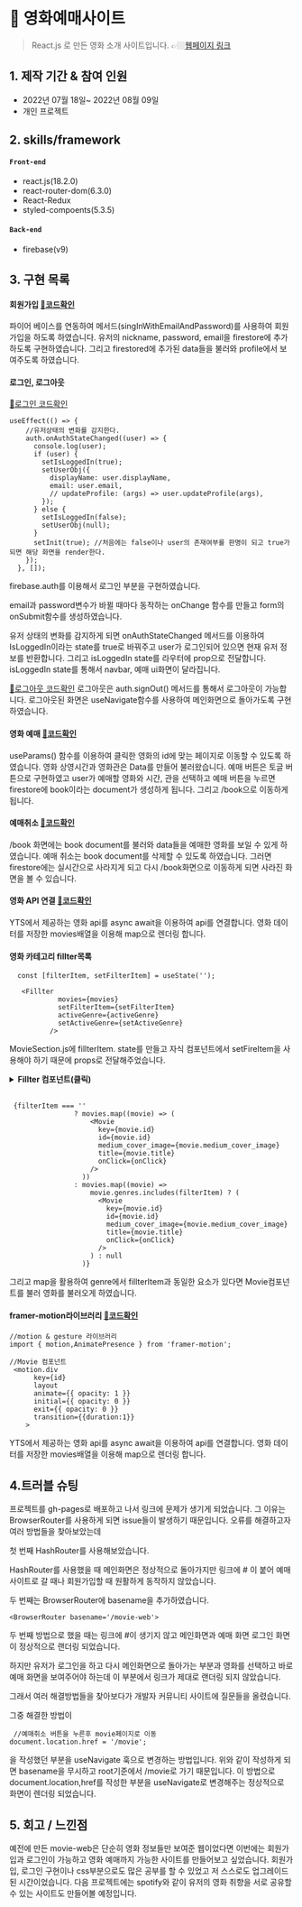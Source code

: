 #  :pushpin:  영화예매사이트
> React.js 로 만든 영화 소개 사이트입니다.
>👉🏼[웹페이지 링크](https://wlals2997.github.io/movie-web/)

## 1. 제작 기간 & 참여 인원
- 2022년 07월 18일~ 2022년 08월 09일
- 개인 프로젝트


## 2. skills/framework
#### `Front-end`
- react.js(18.2.0)
- react-router-dom(6.3.0)
- React-Redux
- styled-compoents(5.3.5)
#### `Back-end`
- firebase(v9)


## 3. 구현 목록
#### 회원가입 [:pushpin:코드확인](https://github.com/wlals2997/movie-web/blob/900926f94eb5581557387dcb8e28fae620bc7086/src/routes/Auth.js#L63)
파이어 베이스를 연동하여 메서드(singInWithEmailAndPassword)를 사용하여 회원가입을 하도록 하였습니다.
유저의 nickname, password, email을 firestore에 추가하도록 구현하였습니다.
그리고 firestored에 추가된 data들을 불러와 profile에서 보여주도록 하였습니다.

#### 로그인, 로그아웃
 [:pushpin:로그인 코드확인](https://github.com/wlals2997/movie-web/blob/900926f94eb5581557387dcb8e28fae620bc7086/src/routes/Auth.js#L47)
~~~ react
useEffect(() => {
    //유저상태의 변화를 감지한다.
    auth.onAuthStateChanged((user) => {
      console.log(user);
      if (user) {
        setIsLoggedIn(true);
        setUserObj({
          displayName: user.displayName,
          email: user.email,
          // updateProfile: (args) => user.updateProfile(args),
        });
      } else {
        setIsLoggedIn(false);
        setUserObj(null);
      }
      setInit(true); //처음에는 false이나 user의 존재여부를 판명이 되고 true가 되면 해당 화면을 render한다.
    });
  }, []);
~~~
 firebase.auth를 이용해서 로그인 부분을 구현하였습니다.

email과 password변수가 바뀔 때마다 동작하는 onChange 함수를 만들고 form의 onSubmit함수를 생성하였습니다.

유저 상태의 변화를 감지하게 되면 onAuthStateChanged 메서드를 이용하여 IsLoggedIn이라는 state를 true로 바꿔주고 user가 로그인되어 있으면 현재 유저 정보를 반환합니다.
그리고 isLoggedIn  state를 라우터에 prop으로 전달합니다. isLoggedIn state를 통해서 navbar, 예매 ui화면이 달라집니다.

 [:pushpin:로그아웃 코드확인](https://github.com/wlals2997/movie-web/blob/900926f94eb5581557387dcb8e28fae620bc7086/src/routes/Profile.js#L51)
 로그아웃은 auth.signOut() 메서드를 통해서 로그아웃이 가능합니다.
로그아웃된 화면은 useNavigate함수를 사용하여 메인화면으로 돌아가도록 구현하였습니다.

#### 영화 예매 [:pushpin:코드확인](https://github.com/wlals2997/movie-web/blob/900926f94eb5581557387dcb8e28fae620bc7086/src/routes/Detail.js#L35)
useParams() 함수를 이용하여 클릭한 영화의 id에 맞는 페이지로 이동할 수 있도록 하였습니다. 영화 상영시간과 영화관은 Data를 만들어 불러왔습니다.
예매 버튼은 토글 버튼으로 구현하였고 user가 예매할 영화와 시간, 관을 선택하고 예매 버튼을 누르면 firestore에 book이라는 document가 생성하게 됩니다.
그리고 /book으로 이동하게 됩니다.


#### 예매취소 [:pushpin:코드확인](https://github.com/wlals2997/movie-web/blob/900926f94eb5581557387dcb8e28fae620bc7086/src/routes/BookSection.js#L40)
/book 화면에는 book document를 불러와 data들을 예매한 영화를 보일 수 있게 하였습니다. 
예매 취소는 book document를 삭제할 수 있도록 하였습니다. 그러면 firestore에는 실시간으로 사라지게 되고 다시 /book화면으로 이동하게 되면 사라진 화면을 볼 수 있습니다.

#### 영화 API 연결 [:pushpin:코드확인](https://github.com/wlals2997/movie-web/blob/900926f94eb5581557387dcb8e28fae620bc7086/src/routes/MovieSection.js#L22)
YTS에서 제공하는 영화 api를 async await을 이용하여 api를 연결합니다.
영화 데이터를 저장한 movies배열을 이용해 map으로 렌더링 합니다.

#### 영화 카테고리 fillter목록 
~~~ react
  const [filterItem, setFilterItem] = useState('');

   <Fillter
            movies={movies}
            setFilterItem={setFilterItem}
            activeGenre={activeGenre}
            setActiveGenre={setActiveGenre}
          />
~~~
MovieSection.js에 fillterItem. state를 만들고 자식 컴포넌트에서 setFireItem을 사용해야 하기 때문에 props로 전달해주었습니다.

<details>
<summary><b>Fillter 컴포넌트(클릭)</b></summary>
<div markdown="1">

~~~react
//장르필터
const Fillter = ({ setActiveGenre, activeGenre, setFilterItem, movies }) => {
  const onClick = (e) => {
    setFilterItem(e.target.innerText);
  };
  return (
    <Btn.FillterContainer>
      <Btn.FillterBtn onClick={onClick}>Drama</Btn.FillterBtn>
      <Btn.FillterBtn onClick={onClick}>Comedy</Btn.FillterBtn>
      <Btn.FillterBtn onClick={onClick}>Romance</Btn.FillterBtn>
      <Btn.FillterBtn onClick={onClick}>Horror</Btn.FillterBtn>
      <Btn.FillterBtn onClick={onClick}>Documentary</Btn.FillterBtn>
      <Btn.FillterBtn onClick={onClick}>Action</Btn.FillterBtn>
      <Btn.FillterBtn onClick={onClick}>History</Btn.FillterBtn>
      <Btn.FillterBtn onClick={onClick}>War</Btn.FillterBtn>
      <Btn.FillterBtn onClick={onClick}>Crime</Btn.FillterBtn>
      <Btn.FillterBtn onClick={onClick}>Mystery</Btn.FillterBtn>
    </Btn.FillterContainer>
  );
};
export default Fillter;
~~~

</div>
</details>
</br>

~~~react
 {filterItem === ''
                ? movies.map((movie) => (
                    <Movie
                      key={movie.id}
                      id={movie.id}
                      medium_cover_image={movie.medium_cover_image}
                      title={movie.title}
                      onClick={onClick}
                    />
                  ))
                : movies.map((movie) =>
                    movie.genres.includes(filterItem) ? (
                      <Movie
                        key={movie.id}
                        id={movie.id}
                        medium_cover_image={movie.medium_cover_image}
                        title={movie.title}
                        onClick={onClick}
                      />
                    ) : null
                  )}
~~~
그리고 map을 활용하여 genre에서 fillterItem과 동일한 요소가 있다면 Movie컴포넌트를 불러 영화를 불러오게 하였습니다.

#### framer-motion라이브러리 [:pushpin:코드확인](https://github.com/wlals2997/movie-web/blob/900926f94eb5581557387dcb8e28fae620bc7086/src/routes/MovieSection.js#L49)
~~~ react
//motion & gesture 라이브러리
import { motion,AnimatePresence } from 'framer-motion';
~~~
~~~ react
//Movie 컴포넌트
 <motion.div
      key={id}
      layout
      animate={{ opacity: 1 }}
      initial={{ opacity: 0 }}
      exit={{ opacity: 0 }}
      transition={{duration:1}}
    >
~~~
YTS에서 제공하는 영화 api를 async await을 이용하여 api를 연결합니다.
영화 데이터를 저장한 movies배열을 이용해 map으로 렌더링 합니다.
## 4.트러블 슈팅
프로젝트를 gh-pages로 배포하고 나서 링크에 문제가 생기게 되었습니다. 그 이유는  BrowserRouter를 사용하게 되면 issue들이 발생하기 때문입니다. 오류를 해결하고자 여러 방법들을 찾아보았는데

첫 번째 HashRouter를 사용해보았습니다.

HashRouter를 사용했을 때 메인화면은 정상적으로 돌아가지만 링크에 # 이 붙어 예매사이트로 갈 때나 회원가입할 때 원활하게 동작하지 않았습니다.

두 번째는 BrowserRouter에 basename을 추가하였습니다.

~~~react
<BrowserRouter basename='/movie-web'>
~~~
두 번째 방법으로 했을 때는 링크에 #이 생기지 않고 메인화면과 예매 화면 로그인 화면이 정상적으로 랜더링 되었습니다.

하지만 유저가 로그인을 하고 다시 메인화면으로 돌아가는 부분과 영화를 선택하고 바로 예매 화면을 보여주어야 하는데 이 부분에서 링크가 제대로 랜더링 되지 않았습니다. 

그래서 여러 해결방법들을 찾아보다가 개발자 커뮤니티 사이트에 질문들을 올렸습니다.

그중 해결한 방법이 
~~~react
 //예매취소 버튼을 누른후 movie페이지로 이동
document.location.href = '/movie';
~~~
을 작성했던 부분을 useNavigate 훅으로 변경하는 방법입니다.
위와 같이 작성하게 되면 basename을 무시하고 root기준에서 /movie로 가기 때문입니다.
이 방법으로 document.location,href를 작성한 부분을 useNavigate로 변경해주는 정상적으로 화면이 렌더링 되었습니다.
## 5. 회고 / 느낀점
  예전에 만든 movie-web은 단순히 영화 정보들만 보여준 웹이었다면 이번에는 회원가입과 로그인이 가능하고 영화 예매까지 가능한 사이트를 만들어보고 싶었습니다.
회원가입, 로그인 구현이나 css부분으로도 많은 공부를 할 수 있었고 저 스스로도 업그레이드된 시간이었습니다.
다음 프로젝트에는 spotify와 같이 유저의 영화 취향을 서로 공유할 수 있는 사이트도 만들어볼 예정입니다.
